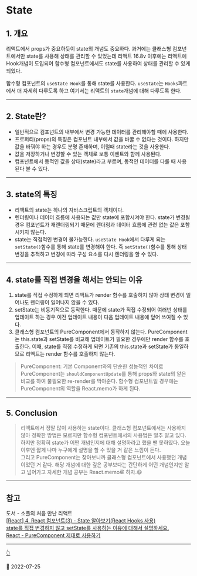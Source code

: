 # State

## 1. 개요

리액트에서 props가 중요하듯이 state의 개념도 중요하다. 과거에는 클래스형 컴포넌트에서만 state를 사용해 상태를 관리할 수 있었는데 리액트 16.8v 이후에는 리액트에 Hook개념이 도입되어 함수형 컴포넌트에서도 state를 사용하여 상태를 관리할 수 있게 되었다.

함수형 컴포넌트의 `useState Hook`를 통해 state를 사용한다. `useState`는 `Hooks`파트에서 더 자세히 다루도록 하고 여기서는 리액트의 `state`개념에 대해 다루도록 한다.

---

## 2. State란?

- 일반적으로 컴포넌트의 내부에서 변경 가능한 데이터를 관리해야할 때에 사용한다.
- 프로퍼티(props)의 특징은 컴포넌트 내부에서 값을 바꿀 수 없다는 것이다. 하지만 값을 바꿔야 하는 경우도 분명 존재하며, 이럴때 state라는 것을 사용한다.
- 값을 저장하거나 변경할 수 있는 객체로 보통 이벤트와 함께 사용된다.
- 컴포넌트에서 동적인 값을 상태(state)라고 부르며, 동적인 데이터를 다룰 때 사용된다 볼 수 있다.

---

## 3. state의 특징

- 리액트의 state는 하나의 자바스크립트의 객체이다.
- 렌더링이나 데이터 흐름에 사용되는 값만 state에 포함시켜야 한다. state가 변경될 경우 컴포넌트가 재렌더링되기 때문에 렌더링과 데이터 흐름에 관련 없는 값은 포함시키지 않는다.
- state는 직접적인 변경이 불가능한다. `useState Hook`에서 다루게 되는 `setState()`함수를 통해 state를 변경해야 한다. 즉 `setState()`함수를 통해 상태 변경을 추적하고 변경에 따라 구성 요소를 다시 렌더링을 할 수 있다.

---

## 4. state를 직접 변경을 해서는 안되는 이유

1. state를 직접 수정하게 되면 리액트가 render 함수를 호출하지 않아 상태 변경이 일어나도 렌더링이 일어나지 않을 수 있다.
2. setState는 비동기적으로 동작한다. 때문에 state가 직접 수정되어 여러번 상태를 업데이트 하는 경우 이전 업데이트 내용이 다음 업데이트 내용에 덮어 쓰여질 수 있다.
3. 클래스형 컴포넌트의 PureComponent에서 동작하지 않는다. PureComponent는 this.state과 setState를 비교해 업데이트가 필요한 경우에만 render 함수를 호출한다. 이때, state를 직접 수정하게 되면 기존의 this.state과 setState가 동일하므로 리액트는 render 함수를 호출하지 않는다.

> PureComponent: 기본 Component와의 단순한 성능적인 차이로 PureComponent는 `shouldComponentUpdate`를 통해 props와 state의 얕은 비교를 하여 불필요한 re-render를 막아준다.
> 함수형 컴포넌트일 경우에는 PureComponent의 역할을 React.memo가 하게 된다.

---

## 5. Conclusion

> 리액트에서 정말 많이 사용하는 state이다. 클래스형 컴포넌트에서는 사용하지 않아 정확한 방법은 모르지만 함수형 컴포넌트에서의 사용법은 얼추 알고 있다. 하지만 정확히 state가 어떤 개념인지에 대해 설명하라고 했을 땐 못하였다. 오늘 이후엔 짧게 나마 누구에게 설명을 할 수 있을 거 같은 느낌이 든다.  
> 그리고 PureComponent는 찾아보니까 클래스형 컴포넌트에서 사용했던 개념이었던 거 같다. 해당 개념에 대한 깊은 공부보다는 간단하게 어떤 개념인지만 알고 넘어가고 자세한 개념 공부는 React.memo로 하자.😃

---

## 참고

도서 - 소플의 처음 만난 리액트  
[[React] 4. React 컴포넌트(3) - State 알아보기(React Hooks 사용)](https://goddaehee.tistory.com/301)  
[state를 직접 변경하지 않고 setState를 사용하는 이유에 대해서 설명하세요.](https://mari-mo.tistory.com/214)  
[React - PureComponent 제대로 사용하기](https://godsenal.com/posts/React-PureComponent-%EC%A0%9C%EB%8C%80%EB%A1%9C-%EC%82%AC%EC%9A%A9%ED%95%98%EA%B8%B0/)

---

[👆](#state)

📅 2022-07-25

